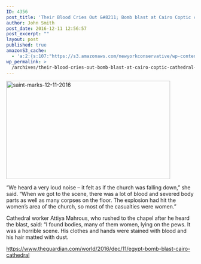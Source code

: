 ```yaml
---
ID: 4356
post_title: 'Their Blood Cries Out &#8211; Bomb blast at Cairo Coptic cathedral kills at least 25 people'
author: John Smith
post_date: 2016-12-11 12:56:57
post_excerpt: ""
layout: post
published: true
amazonS3_cache:
  - 'a:2:{s:107:"https://s3.amazonaws.com/newyorkconservative/wp-content/uploads/2016/12/11125557/saint-marks-12.11.2016.jpg";s:4:"4357";s:89:"https://www.newyorkconservative.com/wp-content/uploads/2016/12/saint-marks-12.11.2016.jpg";s:4:"4357";}'
wp_permalink: >
  /archives/their-blood-cries-out-bomb-blast-at-cairo-coptic-cathedral-kills-at-least-25-people/
---
```

<a href="https://www.newyorkconservative.com/wp-content/uploads/2016/12/saint-marks-12.11.2016.jpg"><img class="alignnone  wp-image-4357" src="https://www.newyorkconservative.com/wp-content/uploads/2016/12/saint-marks-12.11.2016.jpg" alt="saint-marks-12-11-2016" width="438" height="263" /></a>

“We heard a very loud noise – it felt as if the church was falling down,” she said. “When we got to the scene, there was a lot of blood and severed body parts as well as many corpses on the floor. The explosion had hit the women’s area of the church, so most of the casualties were women.”

Cathedral worker Attiya Mahrous, who rushed to the chapel after he heard the blast, said: “I found bodies, many of them women, lying on the pews. It was a horrible scene. His clothes and hands were stained with blood and his hair matted with dust.

https://www.theguardian.com/world/2016/dec/11/egypt-bomb-blast-cairo-cathedral